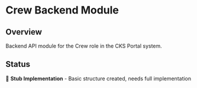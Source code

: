 # Crew Backend Module

## Overview
Backend API module for the Crew role in the CKS Portal system.

## Status
🔨 **Stub Implementation** - Basic structure created, needs full implementation